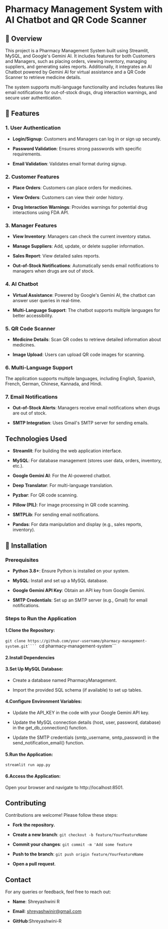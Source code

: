 # Pharmacy Management System with AI Chatbot and QR Code Scanner
## 📖 Overview
This project is a Pharmacy Management System built using Streamlit, MySQL, and Google's Gemini AI. It includes features for both Customers and Managers, such as placing orders, viewing inventory, managing suppliers, and generating sales reports. Additionally, it integrates an AI Chatbot powered by Gemini AI for virtual assistance and a QR Code Scanner to retrieve medicine details.

The system supports multi-language functionality and includes features like email notifications for out-of-stock drugs, drug interaction warnings, and secure user authentication.

## 🚀 Features
### 1. User Authentication
- **Login/Signup**: Customers and Managers can log in or sign up securely.

- **Password Validation**: Ensures strong passwords with specific requirements.

- **Email Validation**: Validates email format during signup.
### 2. Customer Features
- **Place Orders**: Customers can place orders for medicines.

- **View Orders**: Customers can view their order history.

- **Drug Interaction Warnings**: Provides warnings for potential drug interactions using FDA API.
### 3. Manager Features
- **View Inventory**: Managers can check the current inventory status.

- **Manage Suppliers**: Add, update, or delete supplier information.

- **Sales Report**: View detailed sales reports.

- **Out-of-Stock Notifications**: Automatically sends email notifications to managers when drugs are out of stock.
### 4. AI Chatbot
- **Virtual Assistance**: Powered by Google's Gemini AI, the chatbot can answer user queries in real-time.

- **Multi-Language Support**: The chatbot supports multiple languages for better accessibility.
### 5. QR Code Scanner
- **Medicine Details**: Scan QR codes to retrieve detailed information about medicines.

- **Image Upload**: Users can upload QR code images for scanning.
### 6. Multi-Language Support
The application supports multiple languages, including English, Spanish, French, German, Chinese, Kannada, and Hindi.
### 7. Email Notifications
- **Out-of-Stock Alerts**: Managers receive email notifications when drugs are out of stock.

- **SMTP Integration**: Uses Gmail's SMTP server for sending emails.

## Technologies Used
- **Streamlit**: For building the web application interface.

- **MySQL**: For database management (stores user data, orders, inventory, etc.).

- **Google Gemini AI**: For the AI-powered chatbot.

- **Deep Translator**: For multi-language translation.

- **Pyzbar**: For QR code scanning.

- **Pillow (PIL)**: For image processing in QR code scanning.

- **SMTPLib**: For sending email notifications.

- **Pandas**: For data manipulation and display (e.g., sales reports, inventory).

##  🔧 Installation
### Prerequisites
- **Python 3.8+**: Ensure Python is installed on your system.

- **MySQL**: Install and set up a MySQL database.

- **Google Gemini API Key**: Obtain an API key from Google Gemini.

- **SMTP Credentials**: Set up an SMTP server (e.g., Gmail) for email notifications.

### Steps to Run the Application
#### 1.Clone the Repository:
```git clone https://github.com/your-username/pharmacy-management-system.git````
```cd pharmacy-management-system```
#### 2.Install Dependencies
#### 3.Set Up MySQL Database:
- Create a database named PharmacyManagement.

- Import the provided SQL schema (if available) to set up tables.
#### 4.Configure Environment Variables:
- Update the API_KEY in the code with your Google Gemini API key.

- Update the MySQL connection details (host, user, password, database) in the get_db_connection() function.

- Update the SMTP credentials (smtp_username, smtp_password) in the send_notification_email() function.

#### 5.Run the Application:
```streamlit run app.py```

#### 6.Access the Application:
Open your browser and navigate to http://localhost:8501.

## Contributing
Contributions are welcome! Please follow these steps:

- **Fork the repository.**

- **Create a new branch**:
```git checkout -b feature/YourFeatureName```

- **Commit your changes**:
```git commit -m 'Add some feature```

- **Push to the branch**:
```git push origin feature/YourFeatureName```

- **Open a pull request**.

## Contact
For any queries or feedback, feel free to reach out:

- **Name**: Shreyashwini R

- **Email**: shreyashwinir@gmail.com

- **GitHub**:Shreyashwini-R





